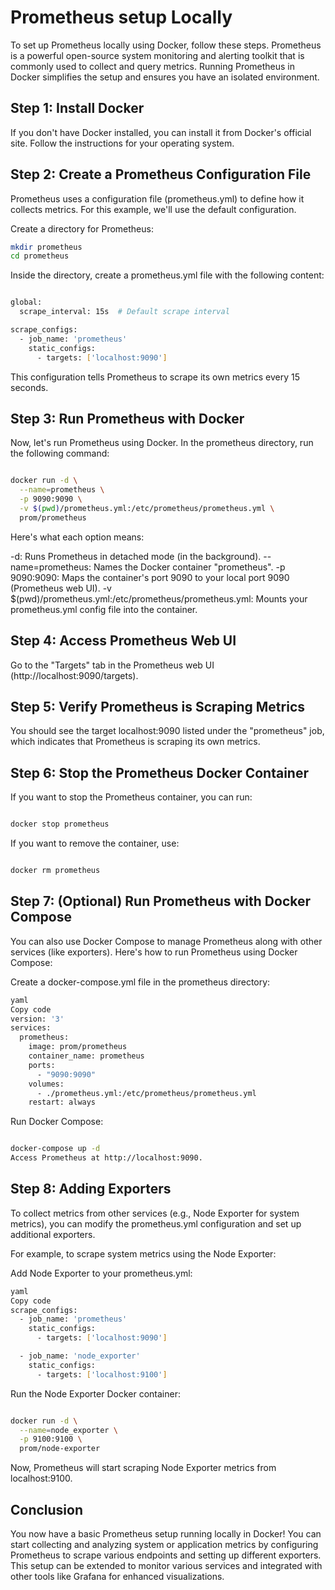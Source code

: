 # Prometheus setup Locally

To set up Prometheus locally using Docker, follow these steps. Prometheus is a powerful open-source system monitoring and alerting toolkit that is commonly used to collect and query metrics. Running Prometheus in Docker simplifies the setup and ensures you have an isolated environment.

## Step 1: Install Docker
If you don't have Docker installed, you can install it from Docker's official site. Follow the instructions for your operating system.

## Step 2: Create a Prometheus Configuration File
Prometheus uses a configuration file (prometheus.yml) to define how it collects metrics. For this example, we'll use the default configuration.

Create a directory for Prometheus:

```bash
mkdir prometheus
cd prometheus
```

Inside the directory, create a prometheus.yml file with the following content:

```bash

global:
  scrape_interval: 15s  # Default scrape interval

scrape_configs:
  - job_name: 'prometheus'
    static_configs:
      - targets: ['localhost:9090']
```
This configuration tells Prometheus to scrape its own metrics every 15 seconds.

## Step 3: Run Prometheus with Docker
Now, let's run Prometheus using Docker. In the prometheus directory, run the following command:

```bash

docker run -d \
  --name=prometheus \
  -p 9090:9090 \
  -v $(pwd)/prometheus.yml:/etc/prometheus/prometheus.yml \
  prom/prometheus
```
Here's what each option means:

-d: Runs Prometheus in detached mode (in the background).
--name=prometheus: Names the Docker container "prometheus".
-p 9090:9090: Maps the container's port 9090 to your local port 9090 (Prometheus web UI).
-v $(pwd)/prometheus.yml:/etc/prometheus/prometheus.yml: Mounts your prometheus.yml config file into the container.

## Step 4: Access Prometheus Web UI
Go to the "Targets" tab in the Prometheus web UI (http://localhost:9090/targets).


## Step 5: Verify Prometheus is Scraping Metrics

You should see the target localhost:9090 listed under the "prometheus" job, which indicates that Prometheus is scraping its own metrics.

## Step 6: Stop the Prometheus Docker Container
If you want to stop the Prometheus container, you can run:

```bash

docker stop prometheus
```
If you want to remove the container, use:

```bash

docker rm prometheus
```
## Step 7: (Optional) Run Prometheus with Docker Compose
You can also use Docker Compose to manage Prometheus along with other services (like exporters). Here's how to run Prometheus using Docker Compose:

Create a docker-compose.yml file in the prometheus directory:

```bash
yaml
Copy code
version: '3'
services:
  prometheus:
    image: prom/prometheus
    container_name: prometheus
    ports:
      - "9090:9090"
    volumes:
      - ./prometheus.yml:/etc/prometheus/prometheus.yml
    restart: always
```
Run Docker Compose:

```bash

docker-compose up -d
Access Prometheus at http://localhost:9090.
```

## Step 8: Adding Exporters
To collect metrics from other services (e.g., Node Exporter for system metrics), you can modify the prometheus.yml configuration and set up additional exporters.

For example, to scrape system metrics using the Node Exporter:

Add Node Exporter to your prometheus.yml:

```bash
yaml
Copy code
scrape_configs:
  - job_name: 'prometheus'
    static_configs:
      - targets: ['localhost:9090']

  - job_name: 'node_exporter'
    static_configs:
      - targets: ['localhost:9100']
```
Run the Node Exporter Docker container:

```bash

docker run -d \
  --name=node_exporter \
  -p 9100:9100 \
  prom/node-exporter
```
Now, Prometheus will start scraping Node Exporter metrics from localhost:9100.

## Conclusion
You now have a basic Prometheus setup running locally in Docker! You can start collecting and analyzing system or application metrics by configuring Prometheus to scrape various endpoints and setting up different exporters. 
This setup can be extended to monitor various services and integrated with other tools like Grafana for enhanced visualizations.



